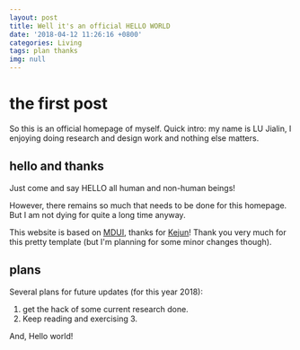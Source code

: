 ```yaml
---
layout: post
title: Well it's an official HELLO WORLD
date: '2018-04-12 11:26:16 +0800'
categories: Living
tags: plan thanks
img: null
---
```


# the first post

So this is an official homepage of myself. Quick intro: my name is LU Jialin, I enjoying doing research and design work and nothing else matters.

## hello and thanks

Just come and say HELLO all human and non-human beings!

However, there remains so much that needs to be done for this homepage. But I am not dying for quite a long time anyway.

This website is based on [MDUI](https://github.com/KeJunMao/jekyll-theme-mdui), thanks for [Kejun](https://kejun.me)! Thank you very much for this pretty template (but I'm planning for some minor changes though).

## plans

Several plans for future updates (for this year 2018):

1. get the hack of some current research done.
2. Keep reading and exercising 3.

And, Hello world!
